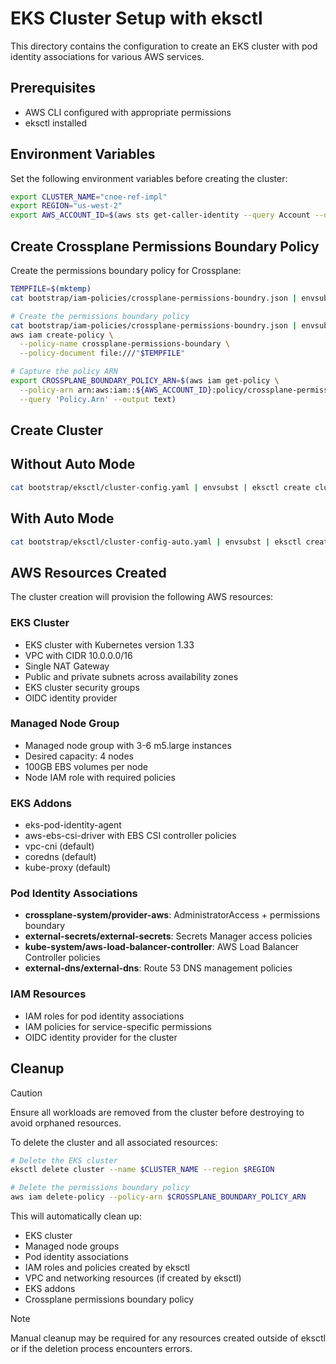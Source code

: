 # EKS Cluster Setup with eksctl

This directory contains the configuration to create an EKS cluster with pod identity associations for various AWS services.

## Prerequisites

- AWS CLI configured with appropriate permissions
- eksctl installed

## Environment Variables

Set the following environment variables before creating the cluster:

```bash
export CLUSTER_NAME="cnoe-ref-impl"
export REGION="us-west-2"
export AWS_ACCOUNT_ID=$(aws sts get-caller-identity --query Account --output text)
```

## Create Crossplane Permissions Boundary Policy

Create the permissions boundary policy for Crossplane:

```bash
TEMPFILE=$(mktemp)
cat bootstrap/iam-policies/crossplane-permissions-boundry.json | envsubst > "$TEMPFILE"

# Create the permissions boundary policy
cat bootstrap/iam-policies/crossplane-permissions-boundry.json | envsubst | \                                           
aws iam create-policy \
  --policy-name crossplane-permissions-boundary \
  --policy-document file:///"$TEMPFILE"

# Capture the policy ARN
export CROSSPLANE_BOUNDARY_POLICY_ARN=$(aws iam get-policy \
  --policy-arn arn:aws:iam::${AWS_ACCOUNT_ID}:policy/crossplane-permissions-boundary \
  --query 'Policy.Arn' --output text)
```

## Create Cluster 

## Without Auto Mode
```bash
cat bootstrap/eksctl/cluster-config.yaml | envsubst | eksctl create cluster -f -
```

## With Auto Mode
```bash
cat bootstrap/eksctl/cluster-config-auto.yaml | envsubst | eksctl create cluster -f -
```

## AWS Resources Created

The cluster creation will provision the following AWS resources:

### EKS Cluster
- EKS cluster with Kubernetes version 1.33
- VPC with CIDR 10.0.0.0/16
- Single NAT Gateway
- Public and private subnets across availability zones
- EKS cluster security groups
- OIDC identity provider

### Managed Node Group
- Managed node group with 3-6 m5.large instances
- Desired capacity: 4 nodes
- 100GB EBS volumes per node
- Node IAM role with required policies

### EKS Addons
- eks-pod-identity-agent
- aws-ebs-csi-driver with EBS CSI controller policies
- vpc-cni (default)
- coredns (default)
- kube-proxy (default)

### Pod Identity Associations
- **crossplane-system/provider-aws**: AdministratorAccess + permissions boundary
- **external-secrets/external-secrets**: Secrets Manager access policies
- **kube-system/aws-load-balancer-controller**: AWS Load Balancer Controller policies
- **external-dns/external-dns**: Route 53 DNS management policies

### IAM Resources
- IAM roles for pod identity associations
- IAM policies for service-specific permissions
- OIDC identity provider for the cluster

## Cleanup

> [!CAUTION]
> Ensure all workloads are removed from the cluster before destroying to avoid orphaned resources.

To delete the cluster and all associated resources:

```bash
# Delete the EKS cluster
eksctl delete cluster --name $CLUSTER_NAME --region $REGION

# Delete the permissions boundary policy
aws iam delete-policy --policy-arn $CROSSPLANE_BOUNDARY_POLICY_ARN
```

This will automatically clean up:
- EKS cluster
- Managed node groups
- Pod identity associations
- IAM roles and policies created by eksctl
- VPC and networking resources (if created by eksctl)
- EKS addons
- Crossplane permissions boundary policy

> [!NOTE]
> Manual cleanup may be required for any resources created outside of eksctl or if the deletion process encounters errors.